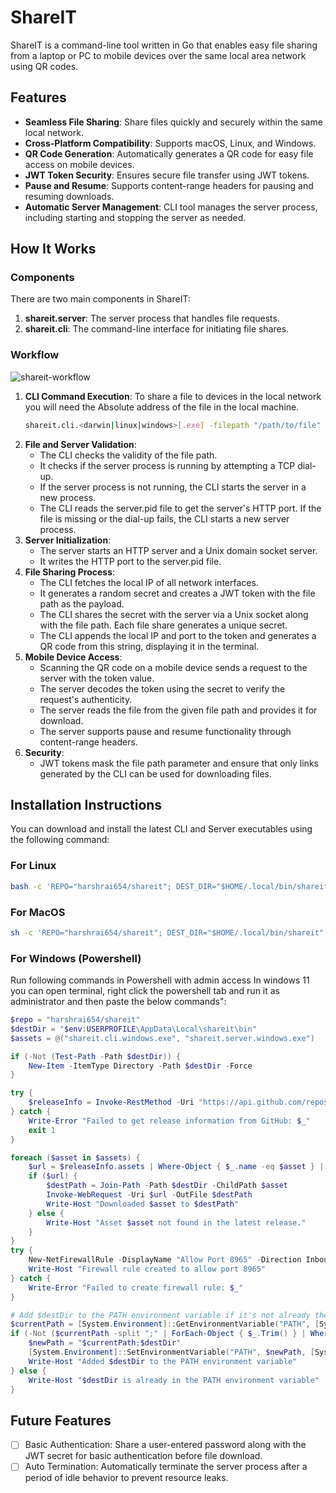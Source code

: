 # ShareIT

ShareIT is a command-line tool written in Go that enables easy file sharing from a laptop or PC to mobile devices over the same local area network using QR codes.

## Features

- **Seamless File Sharing**: Share files quickly and securely within the same local network.
- **Cross-Platform Compatibility**: Supports macOS, Linux, and Windows.
- **QR Code Generation**: Automatically generates a QR code for easy file access on mobile devices.
- **JWT Token Security**: Ensures secure file transfer using JWT tokens.
- **Pause and Resume**: Supports content-range headers for pausing and resuming downloads.
- **Automatic Server Management**: CLI tool manages the server process, including starting and stopping the server as needed.

## How It Works

### Components

There are two main components in ShareIT:

1. **shareit.server**: The server process that handles file requests.
2. **shareit.cli**: The command-line interface for initiating file shares.

### Workflow
![shareit-workflow](https://github.com/harshrai654/shareit/assets/74405723/a2d1fd37-7b80-4dd2-8809-b85d69111f57)


1. **CLI Command Execution**:
    To share a file to devices in the local network you will need the Absolute address of the file in the local machine.
    ```sh
    shareit.cli.<darwin|linux|windows>[.exe] -filepath "/path/to/file"
    ```
2. **File and Server Validation**:
    - The CLI checks the validity of the file path.
    - It checks if the server process is running by attempting a TCP dial-up.
    - If the server process is not running, the CLI starts the server in a new process.
    - The CLI reads the server.pid file to get the server's HTTP port. If the file is missing or the dial-up fails, the CLI starts a new server process.
3. **Server Initialization**:
    - The server starts an HTTP server and a Unix domain socket server.
    - It writes the HTTP port to the server.pid file.
4. **File Sharing Process**:
    - The CLI fetches the local IP of all network interfaces.
    - It generates a random secret and creates a JWT token with the file path as the payload.
    - The CLI shares the secret with the server via a Unix socket along with the file path. Each file share generates a unique secret.
    - The CLI appends the local IP and port to the token and generates a QR code from this string, displaying it in the terminal.
5. **Mobile Device Access**:
    - Scanning the QR code on a mobile device sends a request to the server with the token value.
    - The server decodes the token using the secret to verify the request's authenticity.
    - The server reads the file from the given file path and provides it for download.
    - The server supports pause and resume functionality through content-range headers.
6. **Security**:
    - JWT tokens mask the file path parameter and ensure that only links generated by the CLI can be used for downloading files.


## Installation Instructions

You can download and install the latest CLI and Server executables using the following command:

### For Linux

```bash
bash -c 'REPO="harshrai654/shareit"; DEST_DIR="$HOME/.local/bin/shareit"; ASSETS=("shareit.cli.linux" "shareit.server.linux"); mkdir -p $DEST_DIR; chmod -R 775 $DEST_DIR; for ASSET in "${ASSETS[@]}"; do URL=$(curl -s https://api.github.com/repos/$REPO/releases/latest | grep browser_download_url | grep $ASSET | cut -d\" -f4); curl -L -o "$DEST_DIR/$ASSET" "$URL"; chmod +x "$DEST_DIR/$ASSET"; export PATH=$PATH:$DEST_DIR; done'
```

### For MacOS

```sh
sh -c 'REPO="harshrai654/shareit"; DEST_DIR="$HOME/.local/bin/shareit"; ASSETS=("shareit.cli.darwin" "shareit.server.darwin"); mkdir -p $DEST_DIR; chmod -R 775 $DEST_DIR; for ASSET in "${ASSETS[@]}"; do URL=$(curl -s https://api.github.com/repos/$REPO/releases/latest | grep browser_download_url | grep $ASSET | cut -d\" -f4); curl -L -o "$DEST_DIR/$ASSET" "$URL"; chmod +x "$DEST_DIR/$ASSET"; export PATH=$PATH:$DEST_DIR; done'
```

### For Windows (Powershell)

Run following commands in Powershell with admin access
In windows 11 you can open terminal, right click the powershell tab and run it as administrator and then paste the below commands":

```powershell
$repo = "harshrai654/shareit"
$destDir = "$env:USERPROFILE\AppData\Local\shareit\bin"
$assets = @("shareit.cli.windows.exe", "shareit.server.windows.exe")

if (-Not (Test-Path -Path $destDir)) {
    New-Item -ItemType Directory -Path $destDir -Force
}

try {
    $releaseInfo = Invoke-RestMethod -Uri "https://api.github.com/repos/$repo/releases/latest"
} catch {
    Write-Error "Failed to get release information from GitHub: $_"
    exit 1
}

foreach ($asset in $assets) {
    $url = $releaseInfo.assets | Where-Object { $_.name -eq $asset } | Select-Object -ExpandProperty browser_download_url
    if ($url) {
        $destPath = Join-Path -Path $destDir -ChildPath $asset
        Invoke-WebRequest -Uri $url -OutFile $destPath
        Write-Host "Downloaded $asset to $destPath"
    } else {
        Write-Host "Asset $asset not found in the latest release."
    }
}
try {
    New-NetFirewallRule -DisplayName "Allow Port 8965" -Direction Inbound -Protocol TCP -LocalPort 8965 -Action Allow -ErrorAction Stop
    Write-Host "Firewall rule created to allow port 8965"
} catch {
    Write-Error "Failed to create firewall rule: $_"
}

# Add $destDir to the PATH environment variable if it's not already there
$currentPath = [System.Environment]::GetEnvironmentVariable("PATH", [System.EnvironmentVariableTarget]::User)
if (-Not ($currentPath -split ";" | ForEach-Object { $_.Trim() } | Where-Object { $_ -eq $destDir })) {
    $newPath = "$currentPath;$destDir"
    [System.Environment]::SetEnvironmentVariable("PATH", $newPath, [System.EnvironmentVariableTarget]::User)
    Write-Host "Added $destDir to the PATH environment variable"
} else {
    Write-Host "$destDir is already in the PATH environment variable"
}
```


## Future Features
- [ ] Basic Authentication: Share a user-entered password along with the JWT secret for basic authentication before file download.
- [ ] Auto Termination: Automatically terminate the server process after a period of idle behavior to prevent resource leaks.

